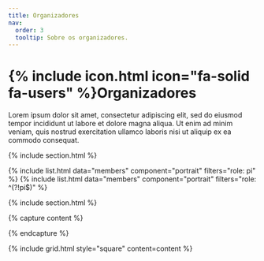 ```yaml
---
title: Organizadores
nav:
  order: 3
  tooltip: Sobre os organizadores.
---
```


# {% include icon.html icon="fa-solid fa-users" %}Organizadores

Lorem ipsum dolor sit amet, consectetur adipiscing elit, sed do eiusmod tempor
incididunt ut labore et dolore magna aliqua. Ut enim ad minim veniam, quis
nostrud exercitation ullamco laboris nisi ut aliquip ex ea commodo consequat.

{% include section.html %}

{% include list.html data="members" component="portrait" filters="role: pi" %}
{% include list.html data="members" component="portrait" filters="role: ^(?!pi$)" %}

{% include section.html %}

{% capture content %}

{% endcapture %}

{% include grid.html style="square" content=content %}
